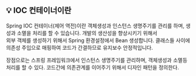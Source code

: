## 💡 IOC 컨테이너이란
Spring IOC 컨테이너(제어 역전)이란 객체생성과 인스턴스 생명주기를 관리를 하며, 생성과 소멸을 처리를 할 수 있습니다. 개발의 생산성을 향상시키기 위해서 <br>
외부 객체를 생성하기 위해서 Spring 환경설정에서 Bean 생성합니다. 클래스들 사이에 의존성 주입으로 매핑하여 코드가 간결하므로 유지보수 안정적입니다.

장점으로는 스프링 프레임워크에서 인스턴스 생명주기를 관리하며, 객체생성과 소멸등 처리를 할 수 있다. 코드간에 의존관계를 이어주기 위해서 디자인 패턴을 정의한다. 
